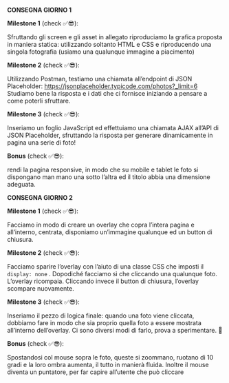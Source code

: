 **CONSEGNA GIORNO 1**

**Milestone 1** (check ✅😎):

Sfruttando gli screen e gli asset in allegato riproduciamo la grafica proposta in maniera statica: utilizzando soltanto HTML e CSS e riproducendo una singola fotografia (usiamo una qualunque immagine a piacimento)

**Milestone 2** (check ✅😎):

Utilizzando Postman, testiamo una chiamata all’endpoint di JSON Placeholder:
https://jsonplaceholder.typicode.com/photos?_limit=6
Studiamo bene la risposta e i dati che ci fornisce iniziando a pensare a come poterli sfruttare.

**Milestone 3** (check ✅😎):

Inseriamo un foglio JavaScript ed effettuiamo una chiamata AJAX all’API di JSON Placeholder, sfruttando la risposta per generare dinamicamente in pagina una serie di foto!

**Bonus** (check ✅😎):

rendi la pagina responsive, in modo che su mobile e tablet le foto si dispongano man mano una sotto l’altra ed il titolo abbia una dimensione adeguata.

**CONSEGNA GIORNO 2**

**Milestone 1** (check ✅😎):

Facciamo in modo di creare un overlay che copra l’intera pagina e all’interno, centrata, disponiamo un’immagine qualunque ed un button di chiusura.

**Milestone 2** (check ✅😎):

Facciamo sparire l’overlay con l’aiuto di una classe CSS che imposti il `display: none` .
Dopodiché facciamo sì che cliccando una qualunque foto. L’overlay ricompaia.
Cliccando invece il button di chiusura, l’overlay scompare nuovamente.

**Milestone 3** (check ✅😎):

Inseriamo il pezzo di logica finale: quando una foto viene cliccata, dobbiamo fare in modo che sia proprio quella foto a essere mostrata all’interno dell’overlay.
Ci sono diversi modi di farlo, prova a sperimentare. 🤩

**Bonus** (check ✅😎):

Spostandosi col mouse sopra le foto, queste si zoommano, ruotano di 10 gradi e la loro ombra aumenta, il tutto in manierà fluida. Inoltre il mouse diventa un puntatore, per far capire all’utente che può cliccare

